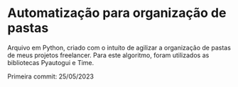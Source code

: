 # Automatização para organização de pastas


Arquivo em Python, criado com o intuíto de agilizar a organização de pastas de meus projetos freelancer.
Para este algoritmo, foram utilizados as bibliotecas Pyautogui e Time.

Primeira commit: 25/05/2023
